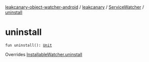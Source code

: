 [leakcanary-object-watcher-android](../../index.md) / [leakcanary](../index.md) / [ServiceWatcher](index.md) / [uninstall](./uninstall.md)

# uninstall

`fun uninstall(): `[`Unit`](https://kotlinlang.org/api/latest/jvm/stdlib/kotlin/-unit/index.html)

Overrides [InstallableWatcher.uninstall](../-installable-watcher/uninstall.md)

